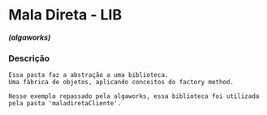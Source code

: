 # Mala Direta - LIB
<b><i>(algaworks)</i></b>

### Descrição
```
Essa pasta faz a abstração a uma biblioteca.
Uma fábrica de objetos, aplicando conceitos do factory method.

Nesse exemplo repassado pela algaworks, essa biblioteca foi utilizada pela pasta 'maladiretaCliente'.

```